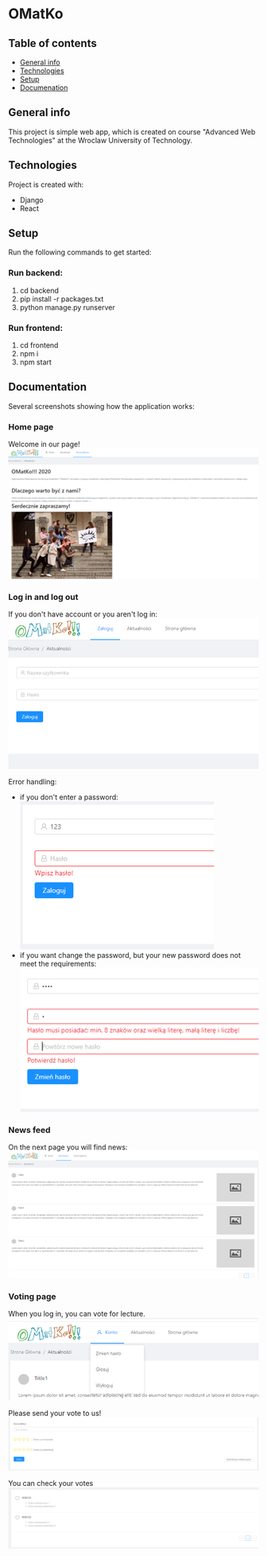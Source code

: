 # OMatKo

## Table of contents
* [General info](#general-info)
* [Technologies](#technologies)
* [Setup](#setup)
* [Documenation](#doc)

## General info
This project is simple web app, which is created on course "Advanced Web Technologies" at the Wroclaw University of Technology.

## Technologies
Project is created with:
* Django
* React

## Setup
Run the following commands to get started:

### Run backend:
1. cd backend
2. pip install -r packages.txt
3. python manage.py runserver

### Run frontend:
1. cd frontend
2. npm i
3. npm start

## Documentation
Several screenshots showing how the application works:

### Home page
Welcome in our page!
![Main page](./images/main.PNG)

### Log in and log out
If you don't have account or you aren't log in:
![Log in](./images/log_in.PNG)

Error handling:

* if you don't enter a password:
![Log in](./images/error1.PNG)
* if you want change the password, but your new password does not meet the requirements:
![Log in](./images/error2.PNG)


### News feed
On the next page you will find news:
![Some News](./images/news.PNG)

### Voting page
When you log in, you can vote for lecture.
![Voting page](./images/voting_page.png)

Please send your vote to us!
![Vote](./images/vote.png)

You can check your votes
![Vote](./images/rate.png)
